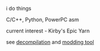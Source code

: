 i do things

C/C++, Python, PowerPC asm

current interest - Kirby's Epic Yarn

see [decompilation](https://github.com/Swiftshine/key) and [modding tool](https://github.com/Swiftshine/Quilt)
